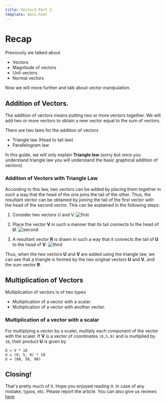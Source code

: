 ```yaml
---
title: Vector3 Part 2
template: docs.html
---
```


# Recap
Previously we talked about

* Vectors
* Magnitude of vectors
* Unit vectors
* Normal vectors

Now we will move further and talk about vector manipulation. 

## Addition of Vectors.
The addition of vectors means putting two or more vectors together. We will add two or more vectors to obtain a new vector equal to the sum of vectors.

There are two laws for the addition of vectors

* Triangle law (Head to tail law)
* Parallelogram law

In this guide, we will only explain **Triangle law** (sorry but once you understand triangle law you will understand the basic graphical addition of vectors).

### Addition of Vectors with Triangle Law
According to this law, two vectors can be added by placing them together in such a way that the head of the one joins the tail of the other. Thus, the resultant vector can be obtained by joining the tail of the first vector with the head of the second vector. This can be explained in the following steps:

1. Consider two vectors U and V.
![first](https://imgur.com/UqA4oGW.png)

2. Place the vector **V** in such a manner that its tail connects to the head of **U**.
![second](https://imgur.com/SOhiDZ3.png)

3. A resultant vector **R** is drawn in such a way that it connects the tail of **U** to the head of **V**.
![third](https://imgur.com/cy4t6E0.png)

Thus, when the two vectors **U** and **V** are added using the triangle law, we can see that a triangle is formed by the two original vectors **U** and **V**, and the sum vector **R**.

## Multiplication of Vectors
Multiplication of vectors is of two types

* Multiplication of a vector with a scalar.
* Multiplication of a vector with another vector.

### Multiplication of a vector with a scalar
For multiplying a vector by a scaler, multiply each component of the vector with the scaler. If **V** is a vector of coordinates `(8,5,9)` and is multiplied by `10`, their product **U** is given by

```
U = V * 10
U = (8, 5, 9) * 10
U = (80, 50, 90)
```

## Closing!
That's pretty much of it. Hope you enjoyed reading it. In case of any mistake, typos, etc. Please report the article. You can also give us reviews [here](https://rodevs-helpers.github.io/Helpers-Documents/Others/Help_Us%21/)